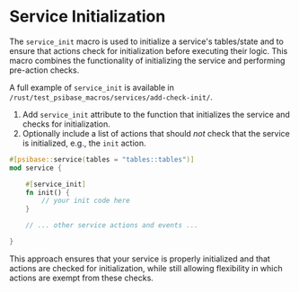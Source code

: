 # Service Initialization

The `service_init` macro is used to initialize a service's tables/state and to ensure that actions check for initialization before executing their logic. This macro combines the functionality of initializing the service and performing pre-action checks.

A full example of `service_init` is available in `/rust/test_psibase_macros/services/add-check-init/`.

1. Add `service_init` attribute to the function that initializes the service and checks for initialization.
2. Optionally include a list of actions that should _not_ check that the service is initialized, e.g., the `init` action.

```rust
#[psibase::service(tables = "tables::tables")]
mod service {

    #[service_init]
    fn init() {
        // your init code here
    }

    // ... other service actions and events ...

}
```

This approach ensures that your service is properly initialized and that actions are checked for initialization, while still allowing flexibility in which actions are exempt from these checks.
